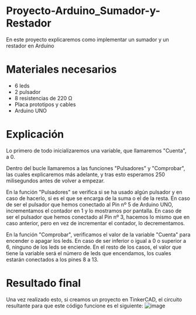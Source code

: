 # Proyecto-Arduino_Sumador-y-Restador
En este proyecto explicaremos como implementar un sumador y un restador en Arduino

# Materiales necesarios
- 6 leds
- 2 pulsador
- 8 resistencias de 220 Ω
- Placa prototipos y cables
- Arduino UNO

# Explicación
Lo primero de todo inicializaremos una variable, que llamaremos "Cuenta", a 0.

Dentro del bucle llamaremos a las funciones "Pulsadores" y "Comprobar", las cuales explicaremos más adelante, y tras esto esperamos 250 milisegundos antes de volver a empezar.

En la función "Pulsadores" se verifica si se ha usado algún pulsador y en caso de hacerlo, si es el que se encarga de la suma o el de la resta.
En caso de ser el pulsador que hemos conectado al Pin nº 5 de Arduino UNO, incrementamos el contador en 1 y lo mostramos por pantalla.
En caso de ser el pulsador que hemos conectado al Pin nº 3, hacemos lo mismo que en caso anterior, pero en vez de incrementar el contador, lo decrementamos.

En la función "Comprobar", verificamos el valor de la variable "Cuenta" para encender o apagar los leds. En caso de ser inferior o igual a 0 o superior a 6, ninguno de los leds se enciende.
En el resto de los casos, el valor que tiene la variable será el número de leds que encendamos, los cuales estarán conectados a los pines 8 a 13.

# Resultado final
Una vez realizado esto, si creamos un proyecto en TinkerCAD, el circuito resultante para que este código funcione es el siguiente:
![image](https://github.com/user-attachments/assets/28be028b-5960-4fdd-b6dc-4e3be4b0f69b)
